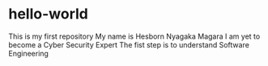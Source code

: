 # hello-world
This is my first repository
My name is Hesborn Nyagaka Magara
I am yet to become a Cyber Security Expert
The fist step is to understand Software Engineering





				
